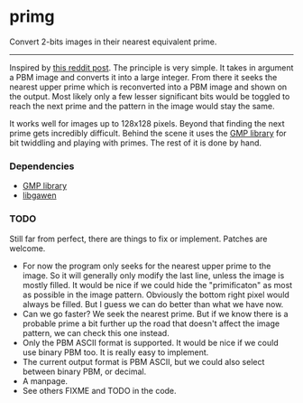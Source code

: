 # primg
Convert 2-bits images in their nearest equivalent prime.

---

Inspired by [this reddit post](https://www.reddit.com/r/math/comments/7qpfls/does_there_exist_a_prime_number_whose).
The principle is very simple. It takes in argument a PBM image and converts it
into a large integer. From there it seeks the nearest upper prime which is
reconverted into a PBM image and shown on the output. Most likely only a few
lesser significant bits would be toggled to reach the next prime and the
pattern in the image would stay the same.

It works well for images up to 128x128 pixels. Beyond that finding the next
prime gets incredibly difficult. Behind the scene it uses the [GMP library](https://gmplib.org)
for bit twiddling and playing with primes. The rest of it is done by hand.

### Dependencies

  * [GMP library](https://gmplib.org)
  * [libgawen](https://github.com/gawen947/libgawen)

### TODO

Still far from perfect, there are things to fix or implement.
Patches are welcome.

  * For now the program only seeks for the nearest upper prime to the image.
    So it will generally only modify the last line, unless the image is mostly
    filled. It would be nice if we could hide the "primificaton" as most as
    possible in the image pattern. Obviously the bottom right pixel would always
    be filled. But I guess we can do better than what we have now.
  * Can we go faster? We seek the nearest prime. But if we know there is a
    probable prime a bit further up the road that doesn't affect the image pattern,
    we can check this one instead.
  * Only the PBM ASCII format is supported. It would be nice if we
    could use binary PBM too. It is really easy to implement.
  * The current output format is PBM ASCII, but we could also select between
    binary PBM, or decimal.
  * A manpage.
  * See others FIXME and TODO in the code.
